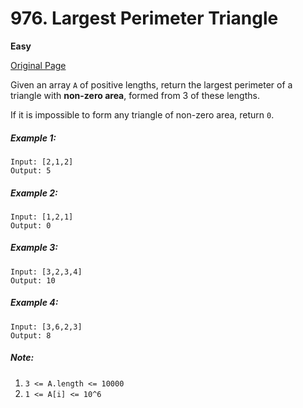 # 976. Largest Perimeter Triangle

**Easy**

[Original Page](https://leetcode.com/problems/largest-perimeter-triangle/)

Given an array `A` of positive lengths, return the largest perimeter of a triangle with __non-zero area__, formed from 3 of these lengths.

If it is impossible to form any triangle of non-zero area, return `0`.

##### Example 1:
```
Input: [2,1,2]
Output: 5
```

##### Example 2: 
```
Input: [1,2,1]
Output: 0
```

##### Example 3:
```
Input: [3,2,3,4]
Output: 10
```

##### Example 4:
```
Input: [3,6,2,3]
Output: 8
```

##### Note:
1. `3 <= A.length <= 10000`
2. `1 <= A[i] <= 10^6`
